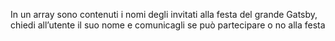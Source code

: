 In un array sono contenuti i nomi degli invitati alla festa del grande Gatsby, chiedi all’utente il suo nome e comunicagli se può partecipare o no alla festa
